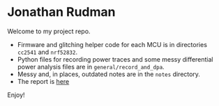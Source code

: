 # Jonathan Rudman

Welcome to my project repo.

- Firmware and glitching helper code for each MCU is in directories `cc2541` and `nrf52832`.
- Python files for recording power traces and some messy differential power analysis files are in `general/record_and_dpa`.
- Messy and, in places, outdated notes are in the `notes` directory.
- The report is [here](https://github.com/jontyrudman/voltage-glitch-nrf52-cc254x-paper/blob/master/report/report.pdf)

Enjoy!
